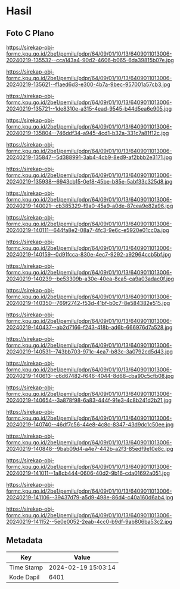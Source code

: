 # Hasil

## Foto C Plano

https://sirekap-obj-formc.kpu.go.id/2be1/pemilu/pdpr/64/09/01/10/13/6409011013006-20240219-135532--cca143a4-90d2-4606-b065-6da39815b07e.jpg

https://sirekap-obj-formc.kpu.go.id/2be1/pemilu/pdpr/64/09/01/10/13/6409011013006-20240219-135621--f1aed6d3-e300-4b7a-9bec-957001a57cb3.jpg

https://sirekap-obj-formc.kpu.go.id/2be1/pemilu/pdpr/64/09/01/10/13/6409011013006-20240219-135721--1de8310e-a315-4ead-9545-b44d5ea6e905.jpg

https://sirekap-obj-formc.kpu.go.id/2be1/pemilu/pdpr/64/09/01/10/13/6409011013006-20240219-135804--746ddf34-a945-4cd1-b32a-331c7a81f12c.jpg

https://sirekap-obj-formc.kpu.go.id/2be1/pemilu/pdpr/64/09/01/10/13/6409011013006-20240219-135847--5d388991-3ab4-4cb9-8ed9-af2bbb2e3171.jpg

https://sirekap-obj-formc.kpu.go.id/2be1/pemilu/pdpr/64/09/01/10/13/6409011013006-20240219-135938--6943cb15-0ef8-45be-b85e-5abf33c325d8.jpg

https://sirekap-obj-formc.kpu.go.id/2be1/pemilu/pdpr/64/09/01/10/13/6409011013006-20240219-140021--cb385329-f9a0-45a9-a0de-87cea9e82a96.jpg

https://sirekap-obj-formc.kpu.go.id/2be1/pemilu/pdpr/64/09/01/10/13/6409011013006-20240219-140111--644fa8e2-08a7-4fc3-9e6c-e5920e01cc0a.jpg

https://sirekap-obj-formc.kpu.go.id/2be1/pemilu/pdpr/64/09/01/10/13/6409011013006-20240219-140159--0d91fcca-830e-4ec7-9292-a92964ccb5bf.jpg

https://sirekap-obj-formc.kpu.go.id/2be1/pemilu/pdpr/64/09/01/10/13/6409011013006-20240219-140239--be53309b-a30e-40ea-8ca5-ca9a03adac0f.jpg

https://sirekap-obj-formc.kpu.go.id/2be1/pemilu/pdpr/64/09/01/10/13/6409011013006-20240219-140350--769f2742-f53d-41bf-b0c7-8e584382e515.jpg

https://sirekap-obj-formc.kpu.go.id/2be1/pemilu/pdpr/64/09/01/10/13/6409011013006-20240219-140437--ab2d7166-f243-418b-ad6b-666976d7a528.jpg

https://sirekap-obj-formc.kpu.go.id/2be1/pemilu/pdpr/64/09/01/10/13/6409011013006-20240219-140531--743bb703-971c-4ea7-b83c-3a0792cd5d43.jpg

https://sirekap-obj-formc.kpu.go.id/2be1/pemilu/pdpr/64/09/01/10/13/6409011013006-20240219-140613--c6d67482-f646-4044-8d68-cba90c5cfb08.jpg

https://sirekap-obj-formc.kpu.go.id/2be1/pemilu/pdpr/64/09/01/10/13/6409011013006-20240219-140654--3a878f98-6a83-444f-91e3-4c8b241d2b21.jpg

https://sirekap-obj-formc.kpu.go.id/2be1/pemilu/pdpr/64/09/01/10/13/6409011013006-20240219-140740--46df7c56-44e8-4c8c-8347-43d9dc1c50ee.jpg

https://sirekap-obj-formc.kpu.go.id/2be1/pemilu/pdpr/64/09/01/10/13/6409011013006-20240219-140848--9bab09d4-a4e7-442b-a2f3-85edf9e10e8c.jpg

https://sirekap-obj-formc.kpu.go.id/2be1/pemilu/pdpr/64/09/01/10/13/6409011013006-20240219-141011--1a8cb444-0606-40d2-9b16-cda01692a051.jpg

https://sirekap-obj-formc.kpu.go.id/2be1/pemilu/pdpr/64/09/01/10/13/6409011013006-20240219-141106--39437d79-a5d9-498e-86d4-c40a160d6ab4.jpg

https://sirekap-obj-formc.kpu.go.id/2be1/pemilu/pdpr/64/09/01/10/13/6409011013006-20240219-141152--5e0e0052-2eab-4cc0-b9df-9ab806ba53c2.jpg


## Metadata

| Key        | Value               |
| ---------- | ------------------- |
| Time Stamp | 2024-02-19 15:03:14 |
| Kode Dapil | 6401                |




